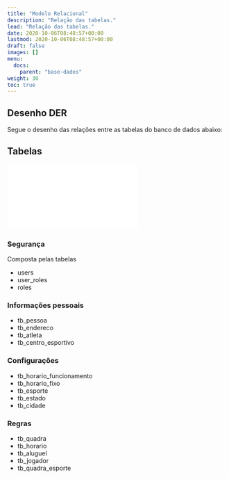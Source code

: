 ```yaml
---
title: "Modelo Relacional"
description: "Relação das tabelas."
lead: "Relação das tabelas."
date: 2020-10-06T08:48:57+00:00
lastmod: 2020-10-06T08:48:57+00:00
draft: false
images: []
menu:
  docs:
    parent: "base-dados"
weight: 30
toc: true
---
```


## Desenho DER

Segue o desenho das relações entre as tabelas do banco de dados abaixo:


## Tabelas

![Descrição da imagem](/images/modelo_base_dados.pdf)

### Segurança

Composta pelas tabelas

* users
* user_roles
* roles


### Informações pessoais

* tb_pessoa
* tb_endereco
* tb_atleta
* tb_centro_esportivo


### Configurações

* tb_horario_funcionamento
* tb_horario_fixo
* tb_esporte
* tb_estado
* tb_cidade


### Regras

* tb_quadra
* tb_horario
* tb_aluguel
* tb_jogador
* tb_quadra_esporte
